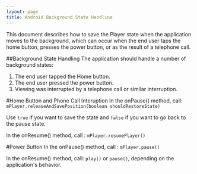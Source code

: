 ```yaml
---
layout: page
title: Android Background State Handline
---
```


This document describes how to save the Player state when the application moves to the background, which can occur when the end user taps the home button, presses the power button, or as the result of a telephone call.

##Background State Handling
The application should handle a number of background states:

1. The end user tapped the Home button.
2. The end user pressed the power button.
3. Viewing was interrupted by a telephone call or similar interruption.

#Home Button and Phone Call Interuption
In the onPause() method, call: `mPlayer.releaseAndSavePosition(boolean shouldRestoreState)`

Use `true` if you want to save the state and  `false` if you want to go back to the pause state.

In the onResume() method, call : `mPlayer.resumePlayer()`


#Power Button
In the onPause() method, call : `mPlayer.pause()`

In the onResume() method, call: `play()` or `pause()`, depending on the application's behavior.

